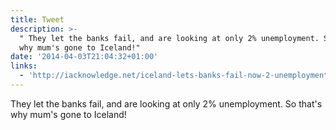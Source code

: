 ```yaml
---
title: Tweet
description: >-
  " They let the banks fail, and are looking at only 2% unemployment. So that's
  why mum's gone to Iceland!"
date: '2014-04-03T21:04:32+01:00'
links:
  - 'http://iacknowledge.net/iceland-lets-banks-fail-now-2-unemployment-in-sight/'
---
```

 They let the banks fail, and are looking at only 2% unemployment. So that's why mum's gone to Iceland!
